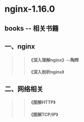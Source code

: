 
nginx-1.16.0
====
books -- 相关书籍 
----

## 一、nginx<br>
>> #### 《深入理解nginx》--陶辉
>> #### 《深入剖析nginx》



## 二、网络相关<br>
>> ####  《图解HTTP》
>> ####  《图解TCP/IP》

